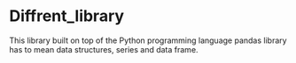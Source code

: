 # Diffrent_library
This library built on top of the Python programming language pandas library has to mean data structures,  series and data frame.
